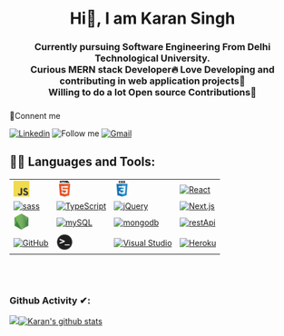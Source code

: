 <div align="center"> 
<h1 align="center">Hi👋, I am Karan Singh</h1>
<h3 align="center">Currently pursuing Software Engineering From Delhi Technological University.<br> Curious MERN stack Developer🔥 Love Developing and contributing in web application projects🌈<br> Willing to do a lot Open source Contributions🌟<h3>
</div>

<p>📌Connent me<p>
  
 [![Linkedin](https://img.shields.io/badge/-LinkedIn-blue?style=flat&logo=Linkedin&logoColor=white)](https://www.linkedin.com/in/karan-singh-89375b18b/)
<img src="https://img.shields.io/github/followers/KaranSingh1301?label=follow&style=social" height="22" title="Follow me" href="https://github.com/KaranSingh1301"/>
[![Gmail](https://img.shields.io/badge/-Gmail-c14438?style=flat&logo=Gmail&logoColor=white)](mailto:kssinghkaran13@gmail.com)


## 👨‍💻 Languages and Tools:

<table>
    <tbody>
        <tr>
            <td><a href="#"><img alt="JavaScript" title="JavaScript" height="28px"
                        src="https://raw.githubusercontent.com/github/explore/80688e429a7d4ef2fca1e82350fe8e3517d3494d/topics/javascript/javascript.png" /></a>
            </td>
            <td><a href="#"><img alt="HTML5" title="HTML5" height="28px"
                        src="https://raw.githubusercontent.com/github/explore/80688e429a7d4ef2fca1e82350fe8e3517d3494d/topics/html/html.png" /></a>
            </td>
            <td><a href="#"><img alt="CSS3" title="CSS3" height="28px"
                        src="https://raw.githubusercontent.com/github/explore/80688e429a7d4ef2fca1e82350fe8e3517d3494d/topics/css/css.png" /></a>
            </td>
          <td><a href="#"><img alt="React" title="React" height="28px"
                        src="https://cdn.freebiesupply.com/logos/large/2x/react-1-logo-png-transparent.png" /></a>
            </td>
         </tr>
        <tr>
          <td><a href="#"><img alt="sass" title="sass" height="28px"
                        src="https://cdn3.iconfinder.com/data/icons/logos-and-brands-adobe/512/288_Sass-512.png" /></a></td>
           <td><a href="#"><img alt="TypeScript" title="TypeScript" height="28px"
                        src="https://upload.wikimedia.org/wikipedia/commons/thumb/4/4c/Typescript_logo_2020.svg/1200px-Typescript_logo_2020.svg.png" /></a></td>
            <td><a href="#"><img alt="jQuery" title="jQuery" height="28px"
                        src="https://creativo-websolutions.com/my_files/2020/04/iconfinder_jquery_3069646.png" /></a></td>
         <td><a href="#"><img alt="Next.js" title="Next.js" height="28px"
                        src="https://seeklogo.com/images/N/next-js-logo-8FCFF51DD2-seeklogo.com.png" /></a></td></tr>
         </tr>
        <tr>
            <td><a href="#"><img alt="NodeJS" title="NodeJS" height="28px"
                        src="https://raw.githubusercontent.com/github/explore/80688e429a7d4ef2fca1e82350fe8e3517d3494d/topics/nodejs/nodejs.png" /></a>
            </td>
            <td><a href="#"><img alt="mySQL" title="mySQL" height="28px"
                        src="https://pngimg.com/uploads/mysql/mysql_PNG9.png" /></a>
            </td>
            <td><a href="#"><img alt="mongodb" title="mogodb" height="28px"
                        src="https://infinapps.com/wp-content/uploads/2018/10/mongodb-logo.png" /></a></td>
            <td><a href="#"><img alt="restApi" title="restApi" height="28px"
                        src="https://ps.w.org/easily-generate-rest-api-url/assets/icon-128x128.png?rev=1796200" /></a></td>
            </tr> 
            <tr>
        <td><a href="#"><img alt="GitHub" title="GitHub" height="28px"
                        src="https://i.imgur.com/DZgetVv.png" /></a>
            </td>
            <td><a href="#"><img alt="Terminal" title="Terminal" height="28px"
                        src="https://raw.githubusercontent.com/github/explore/80688e429a7d4ef2fca1e82350fe8e3517d3494d/topics/terminal/terminal.png" /></a>
            </td>
            <td><a href="#"><img alt="Visual Studio" title="Visual Studio Code" height="28px"
                        src="https://img.icons8.com/fluent/48/000000/visual-studio-code-2019.png" /></a></td>
            <td><a href="#"><img alt="Heroku" title="Heroku" height="28px"
           src="https://s3.amazonaws.com/hackdesign/tools/app_images/000/000/037/icon_small/heroku-logo-6e6c2ed8be2ad02ac96455d53e4e7e43.png?1385326105"/></a></td>
        </tr>
    </tbody>
  </table>
  
 <br/>
<br/>

### Github Activity ✔:
  <a href="https://github.com/KaranSingh1301">
  <img align="left" src="https://github-readme-stats.vercel.app/api/top-langs/?username=KaranSingh1301&theme=tokyonight" />
  </a>
<a href="https://github.com/KaranSingh1301">
 <img align="center" src="https://github-readme-stats.vercel.app/api?username=KaranSingh1301&show_icons=true&theme=tokyonight&line_height=27" alt="Karan's github stats"/>
</a>


<br/>
<br/>
